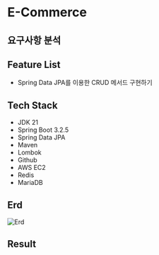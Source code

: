 # E-Commerce

## 요구사항 분석 


## Feature List   

- Spring Data JPA를 이용한 CRUD 메서드 구현하기      

## Tech Stack   

- JDK 21
- Spring Boot 3.2.5
- Spring Data JPA
- Maven
- Lombok
- Github
- AWS EC2
- Redis
- MariaDB


## Erd
![Erd](https://github.com/user-attachments/assets/8f952ce6-4261-45ee-8a5c-d8c069b263d8)


## Result   

